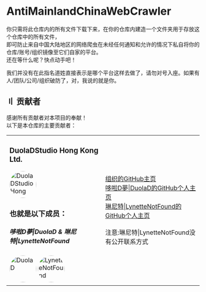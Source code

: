 # AntiMainlandChinaWebCrawler
你只需将此仓库内的所有文件下载下来，在你的仓库内建造一个文件夹用于存放这个仓库中的所有文件，  
即可防止来自中国大陆地区的网络爬虫在未经任何通知和允许的情况下私自将你的仓库/账号/组织镜像至它们自家的平台。  
还在等什么呢？快点动手吧！  

我们并没有在此指名道姓直接表示是哪个平台这样去做了，请勿对号入座。如果有人/团队/公司/组织破防了，对，我说的就是你。  

## 〢 贡献者
感谢所有贡献者对本项目的奉献！  
以下是本仓库的主要贡献者：
<div align="center">
    <table>
        <tr>
            <td>
                <h3>DuolaDStudio Hong Kong Ltd.</h3>
                <a href="https://github.com/DuolaDStudio">
                    <img src="https://avatars.githubusercontent.com/u/152937804?s=200&v=4" width="70" style="border-radius: 50%" alt="DuolaDStudio Hong Kong Ltd.">
                </a>
		<h3>也就是以下成员：</h3>
		<h5>哆啦D夢|DuolaD & 琳尼特|LynetteNotFound</h5>
		<a href="https://github.com/DuolaD"><img src="https://avatars.githubusercontent.com/u/110040721?v=4" width="70" style="border-radius: 50%" alt="DuolaD"></img></a>
		<a href="https://github.com/LynetteNotFound">
                    <img src="https://avatars.githubusercontent.com/u/159673876?v=4" width="70" style="border-radius: 50%" alt="LynetteNotFound">
                </a>
            </td>
	    <td>
                <a href="https://github.com/DuolaDStudio">组织的GitHub主页</a><br>
		<a href="https://github.com/DuolaD">哆啦D夢|DuolaD的GitHub个人主页</a><br>
		<a href="https://github.com/LynetteNotFound">琳尼特|LynetteNotFound的GitHub个人主页</a><br>
		<br>
		<a>注意:琳尼特|LynetteNotFound没有公开联系方式</a>
            </td>
	</tr>
</div>
